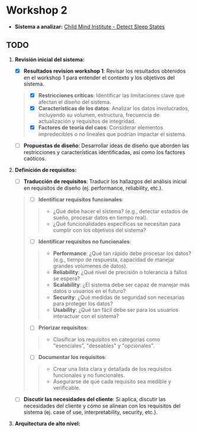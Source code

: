 # Workshop 2

- **Sistema a analizar:** [Child Mind Institute - Detect Sleep States](https://www.kaggle.com/competitions/child-mind-institute-detect-sleep-states)

## TODO

1. **Revisión inicial del sistema:**

   - [x] **Resultados revision workshop 1**: Revisar los resultados obtenidos en el workshop 1 para entender el contexto y los objetivos del sistema.

    > - [x] **Restricciones críticas**: Identificar las limitaciones clave que afectan el diseño del sistema.
    > - [x] **Características de los datos**: Analizar los datos involucrados, incluyendo su volumen, estructura, frecuencia de actualización y requisitos de integridad.
    > - [x] **Factores de teoría del caos**: Considerar elementos impredecibles o no lineales que podrían impactar el sistema.

   - [ ] **Propuestas de diseño**: Desarrollar ideas de diseño que aborden las restricciones y características identificadas, así como los factores caóticos.

2. **Definición de requisitos:**

    - [ ] **Traducción de requisitos**: Traducir los hallazgos del análisis inicial en requisitos de diseño (ej. performance, reliability, etc.).
    > - [ ] **Identificar requisitos funcionales**:
    >> - ¿Qué debe hacer el sistema? (e.g., detectar estados de sueño, procesar datos en tiempo real).
    >> - ¿Qué funcionalidades específicas se necesitan para cumplir con los objetivos del sistema?
    > - [ ] **Identificar requisitos no funcionales**:
    >> - **Performance**: ¿Qué tan rápido debe procesar los datos? (e.g., tiempo de respuesta, capacidad de manejar grandes volúmenes de datos).
    >> - **Reliability**: ¿Qué nivel de precisión o tolerancia a fallos se espera?
    >> - **Scalability**: ¿El sistema debe ser capaz de manejar más datos o usuarios en el futuro?
    >> - **Security**: ¿Qué medidas de seguridad son necesarias para proteger los datos?
    >> - **Usability**: ¿Qué tan fácil debe ser para los usuarios interactuar con el sistema?
    > - [ ] **Priorizar requisitos**:
    >> - Clasificar los requisitos en categorías como "esenciales", "deseables" y "opcionales".
    > - [ ] **Documentar los requisitos**:
    >> - Crear una lista clara y detallada de los requisitos funcionales y no funcionales.
    >> - Asegurarse de que cada requisito sea medible y verificable.
    - [ ] **Discutir las necesidades del cliente**: Si aplica, discutir las necesidades del cliente y cómo se alinean con los requisitos del sistema (ej. case of use, interpretability, security, etc.).

3. **Arquitectura de alto nivel:**

